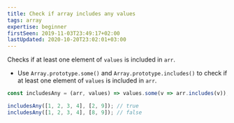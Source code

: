 ```yaml
---
title: Check if array includes any values
tags: array
expertise: beginner
firstSeen: 2019-11-03T23:49:17+02:00
lastUpdated: 2020-10-20T23:02:01+03:00
---
```


Checks if at least one element of `values` is included in `arr`.

- Use `Array.prototype.some()` and `Array.prototype.includes()` to check if at least one element of `values` is included in `arr`.

```js
const includesAny = (arr, values) => values.some(v => arr.includes(v));
```

```js
includesAny([1, 2, 3, 4], [2, 9]); // true
includesAny([1, 2, 3, 4], [8, 9]); // false
```
